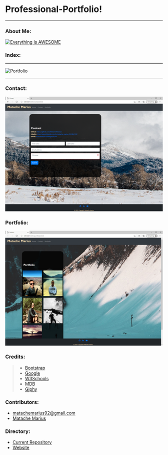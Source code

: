# Professional-Portfolio!
___
### About Me:


[![Everything Is AWESOME](https://yt-embed.herokuapp.com/embed?v=TvbKsVHTO1Y&ab)](https://www.youtube.com/watch?v=TvbKsVHTO1Y&ab_channel=pokerchampion "Everything Is AWESOME")

### Index:
___
![Portfolio](./assets/1.png)
___
### Contact:
![Portfolio](./assets/13.png)
### Portfolio:
![Portfolio](./assets/14.png)


### Credits:

>* [Bootstrap](https://getbootstrap.com/)
>* [Google](https://www.google.com/)
>* [W3Schools](https://www.w3schools.com/)
>* [MDB](https://mdbootstrap.com/)
>* [Giphy](https://giphy.com/)

### Contributors:

* matachemarius92@gmail.com
* [Matache Marius](https://github.com/MatacheMarius)
### Directory:
* [Current Repository](https://github.com/MatacheMarius/Professional-Portfolio)
* [Website](https://matachemarius.github.io/Professional-Portfolio/.)

